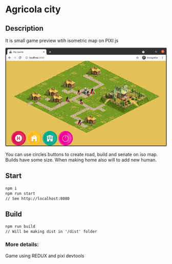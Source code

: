 # Agricola city

## Description

It is small game preview wtih isometric map on PIXI js

![Game preview](/preview.png?raw=true "Game preview")

You can use circles buttons to create road, build and senate on iso map. Builds have some size. When making home also will to add new human.

## Start
``` 
npm i
npm run start
// See http://localhost:8080
```
## Build
```
npm run build
// Will be making dist in '/dist' folder
```

### More details:

Game using REDUX and pixi devtools 


